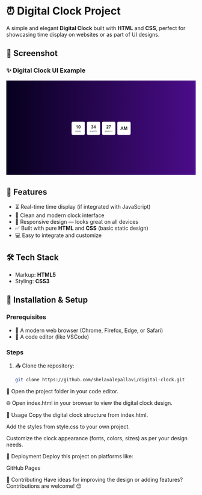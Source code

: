 # ⏰ Digital Clock Project

A simple and elegant **Digital Clock** built with **HTML** and **CSS**, perfect for showcasing time display on websites or as part of UI designs.

## 📸 Screenshot

### ✨ Digital Clock UI Example
![Digital Clock Screenshot](public/home.png)

## 🚀 Features

- ⏳ Real-time time display (if integrated with JavaScript)
- 🎨 Clean and modern clock interface  
- 📱 Responsive design — looks great on all devices  
- ✅ Built with pure **HTML** and **CSS** (basic static design)  
- 💻 Easy to integrate and customize  

## 🛠️ Tech Stack

- Markup: **HTML5**  
- Styling: **CSS3**  

## 📌 Installation & Setup

### Prerequisites
- 📌 A modern web browser (Chrome, Firefox, Edge, or Safari)  
- 📌 A code editor (like VSCode)  

### Steps
1. 📥 Clone the repository:
   ```bash
   git clone https://github.com/shelavalepallavi/digital-clock.git


📁 Open the project folder in your code editor.

🌐 Open index.html in your browser to view the digital clock design.

🎯 Usage
Copy the digital clock structure from index.html.

Add the styles from style.css to your own project.

Customize the clock appearance (fonts, colors, sizes) as per your design needs.

🚀 Deployment
Deploy this project on platforms like:

GitHub Pages


🙌 Contributing
Have ideas for improving the design or adding features? Contributions are welcome! 😊
